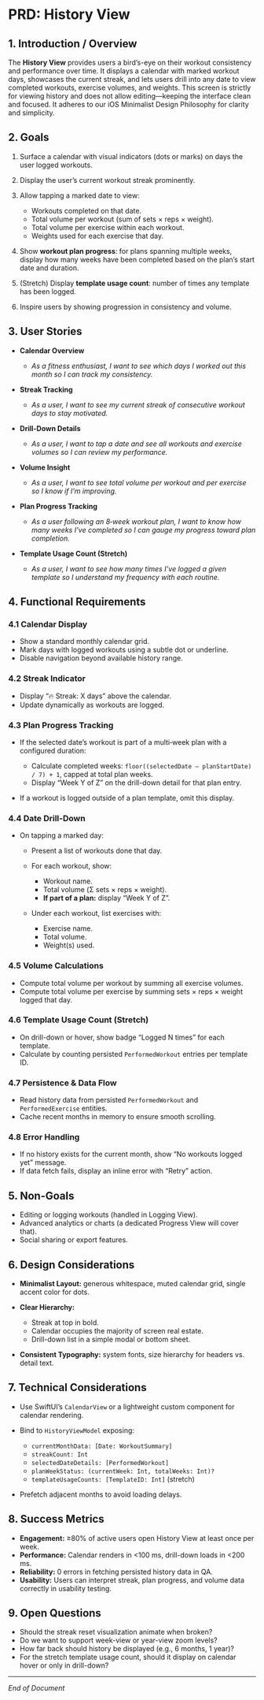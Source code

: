 # PRD: History View

## 1. Introduction / Overview

The **History View** provides users a bird’s-eye on their workout consistency and performance over time. It displays a calendar with marked workout days, showcases the current streak, and lets users drill into any date to view completed workouts, exercise volumes, and weights. This screen is strictly for viewing history and does not allow editing—keeping the interface clean and focused. It adheres to our iOS Minimalist Design Philosophy for clarity and simplicity.

## 2. Goals

1. Surface a calendar with visual indicators (dots or marks) on days the user logged workouts.
2. Display the user’s current workout streak prominently.
3. Allow tapping a marked date to view:

   * Workouts completed on that date.
   * Total volume per workout (sum of sets × reps × weight).
   * Total volume per exercise within each workout.
   * Weights used for each exercise that day.
4. Show **workout plan progress**: for plans spanning multiple weeks, display how many weeks have been completed based on the plan’s start date and duration.
5. (Stretch) Display **template usage count**: number of times any template has been logged.
6. Inspire users by showing progression in consistency and volume.

## 3. User Stories

* **Calendar Overview**

  * *As a fitness enthusiast, I want to see which days I worked out this month so I can track my consistency.*
* **Streak Tracking**

  * *As a user, I want to see my current streak of consecutive workout days to stay motivated.*
* **Drill-Down Details**

  * *As a user, I want to tap a date and see all workouts and exercise volumes so I can review my performance.*
* **Volume Insight**

  * *As a user, I want to see total volume per workout and per exercise so I know if I’m improving.*
* **Plan Progress Tracking**

  * *As a user following an 8‑week workout plan, I want to know how many weeks I’ve completed so I can gauge my progress toward plan completion.*
* **Template Usage Count (Stretch)**

  * *As a user, I want to see how many times I’ve logged a given template so I understand my frequency with each routine.*

## 4. Functional Requirements

### 4.1 Calendar Display

* Show a standard monthly calendar grid.
* Mark days with logged workouts using a subtle dot or underline.
* Disable navigation beyond available history range.

### 4.2 Streak Indicator

* Display “🔥 Streak: X days” above the calendar.
* Update dynamically as workouts are logged.

### 4.3 Plan Progress Tracking

* If the selected date’s workout is part of a multi‑week plan with a configured duration:

  * Calculate completed weeks: `floor((selectedDate – planStartDate) / 7) + 1`, capped at total plan weeks.
  * Display “Week Y of Z” on the drill-down detail for that plan entry.
* If a workout is logged outside of a plan template, omit this display.

### 4.4 Date Drill-Down

* On tapping a marked day:

  * Present a list of workouts done that day.
  * For each workout, show:

    * Workout name.
    * Total volume (Σ sets × reps × weight).
    * **If part of a plan:** display “Week Y of Z”.
  * Under each workout, list exercises with:

    * Exercise name.
    * Total volume.
    * Weight(s) used.

### 4.5 Volume Calculations

* Compute total volume per workout by summing all exercise volumes.
* Compute total volume per exercise by summing sets × reps × weight logged that day.

### 4.6 Template Usage Count (Stretch)

* On drill-down or hover, show badge “Logged N times” for each template.
* Calculate by counting persisted `PerformedWorkout` entries per template ID.

### 4.7 Persistence & Data Flow

* Read history data from persisted `PerformedWorkout` and `PerformedExercise` entities.
* Cache recent months in memory to ensure smooth scrolling.

### 4.8 Error Handling

* If no history exists for the current month, show “No workouts logged yet” message.
* If data fetch fails, display an inline error with “Retry” action.

## 5. Non-Goals

* Editing or logging workouts (handled in Logging View).
* Advanced analytics or charts (a dedicated Progress View will cover that).
* Social sharing or export features.

## 6. Design Considerations

* **Minimalist Layout:** generous whitespace, muted calendar grid, single accent color for dots.
* **Clear Hierarchy:**

  * Streak at top in bold.
  * Calendar occupies the majority of screen real estate.
  * Drill-down list in a simple modal or bottom sheet.
* **Consistent Typography:** system fonts, size hierarchy for headers vs. detail text.

## 7. Technical Considerations

* Use SwiftUI’s `CalendarView` or a lightweight custom component for calendar rendering.
* Bind to `HistoryViewModel` exposing:

  * `currentMonthData: [Date: WorkoutSummary]`
  * `streakCount: Int`
  * `selectedDateDetails: [PerformedWorkout]`
  * `planWeekStatus: (currentWeek: Int, totalWeeks: Int)?`
  * `templateUsageCounts: [TemplateID: Int]` (stretch)
* Prefetch adjacent months to avoid loading delays.

## 8. Success Metrics

* **Engagement:** ≥80% of active users open History View at least once per week.
* **Performance:** Calendar renders in <100 ms, drill-down loads in <200 ms.
* **Reliability:** 0 errors in fetching persisted history data in QA.
* **Usability:** Users can interpret streak, plan progress, and volume data correctly in usability testing.

## 9. Open Questions

* Should the streak reset visualization animate when broken?
* Do we want to support week-view or year-view zoom levels?
* How far back should history be displayed (e.g., 6 months, 1 year)?
* For the stretch template usage count, should it display on calendar hover or only in drill-down?

---

*End of Document*

